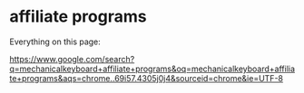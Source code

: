 # affiliate programs

Everything on this page:

https://www.google.com/search?q=mechanicalkeyboard+affiliate+programs&oq=mechanicalkeyboard+affiliate+programs&aqs=chrome..69i57.4305j0j4&sourceid=chrome&ie=UTF-8

